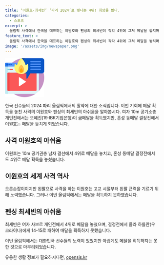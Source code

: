 ```yaml
---
title: ‘이원호·최세빈’ ‘파리 2024’로 빛나는 4위! 희망을 봤다.
categories:
  - 스포츠
excerpt: >
  올림픽 사격에서 한국을 대표하는 이원호와 펜싱의 최세빈이 각각 4위에 그쳐 메달을 놓치며 아쉬움을 표현했다. 이원호는 혼성 공기권총 결정전에서 여자 10m 공기총 금메달 주역 오예진과 함께 출전했지만 인도 선수에게 1점 차로 패배하며 메달을 놓쳤다. 고교 시절부터 왼손으로 총을 잡는 특이한 스타일로 끊임없는 노력으로 세계 랭킹을 올렸지만, 이번 올림픽에서도 메달의 영광을 놓치게 되었다. 최세빈도 여자 사브르 개인전에서 1점 차로 패배하며 동메달을 놓치고 4위에 그쳤다.
feature_text: >
  올림픽 사격에서 한국을 대표하는 이원호와 펜싱의 최세빈이 각각 4위에 그쳐 메달을 놓치며 아쉬움을 표현했다. 이원호는 혼성 공기권총 결정전에서 여자 10m 공기총 금메달 주역 오예진과 함께 출전했지만 인도 선수에게 1점 차로 패배하며 메달을 놓쳤다. 고교 시절부터 왼손으로 총을 잡는 특이한 스타일로 끊임없는 노력으로 세계 랭킹을 올렸지만, 이번 올림픽에서도 메달의 영광을 놓치게 되었다. 최세빈도 여자 사브르 개인전에서 1점 차로 패배하며 동메달을 놓치고 4위에 그쳤다.
image: '/assets/img/newspaper.png'
---
```


<p><img src="/assets/img/news.png" alt="rentncar 속보" /></p>

<p>한국 선수들의 2024 파리 올림픽에서의 활약에 대한 소식입니다. 이번 기회에 메달 획득을 놓친 사격의 이원호와 펜싱의 최세빈의 아쉬움을 알아봅시다. 여자 10m 공기소총 개인전에서는 오예진(19·IBK기업은행)이 금메달을 획득했지만, 혼성 동메달 결정전에서 이원호는 메달을 놓치게 되었습니다.</p>

<h2 data-ke-size="size26">사격 이원호의 아쉬움</h2>

<p>이원호는 10m 공기권총 남자 결선에서 4위로 메달을 놓치고, 혼성 동메달 결정전에서도 4위로 메달 획득을 놓쳤습니다. </p>

<h2 data-ke-size="size26">이원호의 세계 사격 역사</h2>

<p>오른손잡이이지만 왼팔으로 사격을 하는 이원호는 고교 시절부터 왼팔 근력을 기르기 위해 노력했습니다. 그러나 이번 올림픽에서는 메달을 획득하지 못하였습니다.</p>

<h2 data-ke-size="size26">펜싱 최세빈의 아쉬움</h2>

<p>최세빈은 여자 사브르 개인전에서 4위로 메달을 놓쳤으며, 결정전에서 올라 하를란(우크라이나)에게 14-15로 패하여 매달을 획득하지 못했습니다.</p>

<p>이번 올림픽에서는 대한민국 선수들의 노력이 있었지만 아쉽게도 메달을 획득하지는 못한 것으로 마무리되었습니다.</p>
유용한 생활 정보가 필요하시다면, <a href="https://opensis.kr" rel="dofollow">opensis.kr</a>


